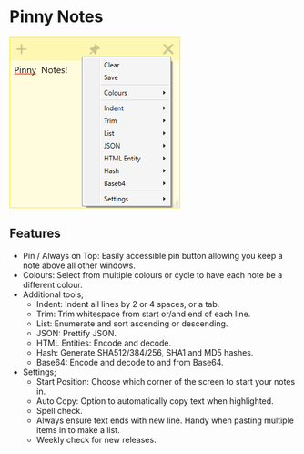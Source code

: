 # Pinny Notes
![Pinny Notes Screenshot](assets/Screenshot.png)

## Features
- Pin / Always on Top: Easily accessible pin button allowing you keep a note above all other windows.
- Colours: Select from multiple colours or cycle to have each note be a different colour.
- Additional tools;
  - Indent: Indent all lines by 2 or 4 spaces, or a tab.
  - Trim: Trim whitespace from start or/and end of each line.
  - List: Enumerate and sort ascending or descending.
  - JSON: Prettify JSON.
  - HTML Entities: Encode and decode.
  - Hash: Generate SHA512/384/256, SHA1 and MD5 hashes.
  - Base64: Encode and decode to and from Base64.
- Settings;
  - Start Position: Choose which corner of the screen to start your notes in.
  - Auto Copy: Option to automatically copy text when highlighted.
  - Spell check.
  - Always ensure text ends with new line. Handy when pasting multiple items in to make a list.
  - Weekly check for new releases.